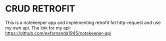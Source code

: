 # CRUD RETROFIT

This is a notekeeper app and implementing retrofit fot http-request and use my own api. The link for my api: https://github.com/exfarnanda1945/notekeeper-api

